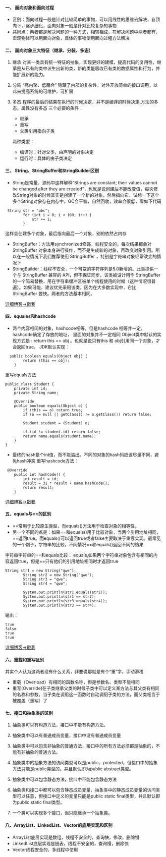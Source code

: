 #### 一、 面向对象和面向过程
* 区别：面向过程一般是针对比较简单的事物，可以用线性的思维去解决，自顶向下，逐步细化，面向对象一般是针对比较复杂的事物
* 共同点：两者都是解决问题的一种方式，相辅相成，在解决问题中两者都有，宏观物体可以用面向对象，具体的事物使用面向过程方法解决

#### 二、 面向对象三大特征（继承、分装、多态）
 1. 继承
 对某一类具有统一特征的抽象，实现更好的建模，提高代码的复用性，继承是从已有的类中派生出新的类，新的类能吸收已有类的数据属性和行为，并能扩展新的能力。
 2. 分装
 “高内聚、低耦合”
隐藏了内部的复杂性，对外开放简单的接口调用，以此来提高系统的可维护，可扩展
3. 多态
程序的最后的结果在执行的时候决定，并不是编译的时候决定,方法的多态，属性没有多态
三个必要的条件：
    * 继承
    * 重写
    * 父类引用指向子类
    
   两种类型：
   * 编译时：针对父类，由声明的对象决定
   * 运行时：具体的由子类决定
   
#### 三、 String、StringBuffer和StringBuilder区别
* String是常量，源码中这样解释“Strings are constant; their values cannot be changed after they are created”，也就是说创建后不能改变值，每次修改String对象的时候其实是创建了一个新的对象，然后指向它，试想一下这个多个String对象存在内存中，GC会干嘛，自然回收，效率会很低，看如下代码
~~~
 String str = "abc";
        for (int i = 0; i < 100; i++) {
            str += i;
        }
~~~
这样会创建多个对象，最后指向最后一个对象，别的依然占内存
*  StringBuffer：方法用synchronized修饰，线程安全的，每次结果都会对 StringBuffer 对象本身进行操作，而不是生成新的对象，再改变对象引用。所以在一般情况下我们推荐使用 StringBuffer ，特别是字符串对象经常改变的情况下
* StringBuilder：线程不安全，一个可变的字符序列是5.0新增的。此类提供一个与 StringBuffer 兼容的 API，但不保证同步。该类被设计用作 StringBuffer 的一个简易替换，用在字符串缓冲区被单个线程使用的时候（这种情况很普遍）。如果可能，建议优先采用该类，因为在大多数实现中，它比 StringBuffer 要快。两者的方法基本相同。


[详细博客->戳我](https://www.cnblogs.com/goody9807/p/6516374.html)
#### 四、equales和hashcode
* 两个内容相同的对象，hashcode相等，但是hashcode 相等并一定，hashcode确定了存放的地址， 里面的对象并不一定相同
Object类中默认的实现方式是  :   return this == obj  。也就是说只有this 和 obj引用同一个对象，才会返回true。
JDK默认实现：
~~~
  public boolean equals(Object obj) {
        return (this == obj);
    }
~~~
重写equals方法
~~~
public class Student {
    private int id;
    private String name;

    @Override
    public boolean equals(Object o) {
        if (this == o) return true;
        if (o == null || getClass() != o.getClass()) return false;

        Student student = (Student) o;

        if (id != student.id) return false;
        return name.equals(student.name);
    } 
}
~~~
* 最终的hash是个int值，而不能溢出。不同的对象的hash码应该尽量不同，避免hash冲突
重写hashcode方法：
~~~
 @Override
    public int hashCode() {
        int result = id;
        result = 31 * result + name.hashCode();
        return result;
    }
~~~
[详细博客->戳我](https://www.cnblogs.com/lulipro/p/5628750.html)
#### 五、equals与==的区别
* ==常用于比较原生类型，而equals()方法用于检查对象的相等性。
* 另一个不同的点是：如果==和equals()用于比较对象，当两个引用地址相同，==返回true。而equals()可以返回true或者false主要取决于重写实现。最常见的一个例子，字符串的比较，不同情况==和equals()返回不同的结果

字符串字符串的==和equals比较：
equals,如果两个字符串对象包含有相同的内容返回true，但是==只有他们的引用地址相同时才返回true
~~~
String str1 = new String("qwe");
        String str2 = new String("qwe");
        String str3 = "qwe";
        String str4 = "qwe";

        System.out.println(str1.equals(str2));
        System.out.println(str1 == str2);
        System.out.println(str3.equals(str4));
        System.out.println(str3 == str4);
~~~
输出：
~~~
true
false
true
true
~~~

[详细博客->戳我](http://www.importnew.com/6804.html)

#### 六、重载和重写区别
其实个人认为这两者没有什么关系，非要说那就是有个“重”字，手动滑稽
* 重载（Overload）有相同的函数名称，但是参数名、类型不能相同
* 重写(Override)在子类继承父类的时候子类中可以定义某方法与其父类有相同的名称和参数，当子类在调用这一函数时自动调用子类的方法，而父类相当于被覆盖（重写）了
#### 七、接口和抽象类的区别
1. 抽象类可以有构造方法，接口中不能有构造方法。

2. 抽象类中可以有普通成员变量，接口中没有普通成员变量

3. 抽象类中可以包含非抽象的普通方法，接口中的所有方法必须都是抽象的，不能有非抽象的普通方法。

4. 抽象类中的抽象方法的访问类型可以是public，protected，但接口中的抽象方法只能是public类型的，并且默认即为public abstract类型。

5. 抽象类中可以包含静态方法，接口中不能包含静态方法

6. 抽象类和接口中都可以包含静态成员变量，抽象类中的静态成员变量的访问类型可以任意，但接口中定义的变量只能是public static final类型，并且默认即为public static final类型。

7. 一个类可以实现多个接口，但只能继承一个抽象类。
#### 八、ArrayList、LinkedList、Vector的底层实现和区别
* ArrayList底层实现是数组，线程不安全的，查询快，修改，删除慢
* LinkedList底层实现是链表，线程不安全的，查询慢，删除快
* Vector线程安全的，多线程中使用
  
